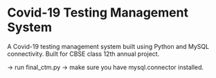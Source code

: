 # Covid-19 Testing Management System
A Covid-19 testing management system built using Python and MySQL connectivity. Built for CBSE class 12th annual project.

-> run final_ctm.py
-> make sure you have mysql.connector installed.

